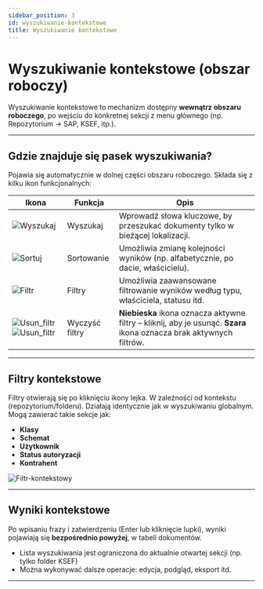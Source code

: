 ```yaml
---
sidebar_position: 3
id: wyszukiwanie-kontekstowe
title: Wyszukiwanie kontekstowe
---
```


# Wyszukiwanie kontekstowe (obszar roboczy)

Wyszukiwanie kontekstowe to mechanizm dostępny **wewnątrz obszaru roboczego**, po wejściu do konkretnej sekcji z menu głównego (np. Repozytorium → SAP, KSEF, itp.).

---

## Gdzie znajduje się pasek wyszukiwania?

Pojawia się automatycznie w dolnej części obszaru roboczego. Składa się z kilku ikon funkcjonalnych:

| Ikona | Funkcja | Opis |
|-------|---------|------|
| ![Wyszukaj](/img/szukaj3.png) | Wyszukaj | Wprowadź słowa kluczowe, by przeszukać dokumenty tylko w bieżącej lokalizacji. |
| ![Sortuj](/img/sortuj.png) | Sortowanie | Umożliwia zmianę kolejności wyników (np. alfabetycznie, po dacie, właścicielu). |
| ![Filtr](/img/filtr3.png) | Filtry | Umożliwia zaawansowane filtrowanie wyników według typu, właściciela, statusu itd. |
| ![Usun_filtr](/img/usun_filtr.png)      ![Usun_filtr](/img/usun_filtr2.png) | Wyczyść filtry | **Niebieska** ikona oznacza aktywne filtry – kliknij, aby je usunąć. **Szara** ikona oznacza brak aktywnych filtrów.|

---
## Filtry kontekstowe

Filtry otwierają się po kliknięciu ikony lejka. W zależności od kontekstu (repozytorium/folderu). Działają identycznie jak w wyszukiwaniu globalnym. Mogą zawierać takie sekcje jak:

- **Klasy**
- **Schemat**
- **Użytkownik**
- **Status autoryzacji**
- **Kontrahent**

![Filtr-kontekstowy](/img/filtr_kontekstowy.png)

---

## Wyniki kontekstowe

Po wpisaniu frazy i zatwierdzeniu (Enter lub kliknięcie lupki), wyniki pojawiają się **bezpośrednio powyżej**, w tabeli dokumentów.

- Lista wyszukiwania jest ograniczona do aktualnie otwartej sekcji (np. tylko folder KSEF)
- Można wykonywać dalsze operacje: edycja, podgląd, eksport itd.
---
